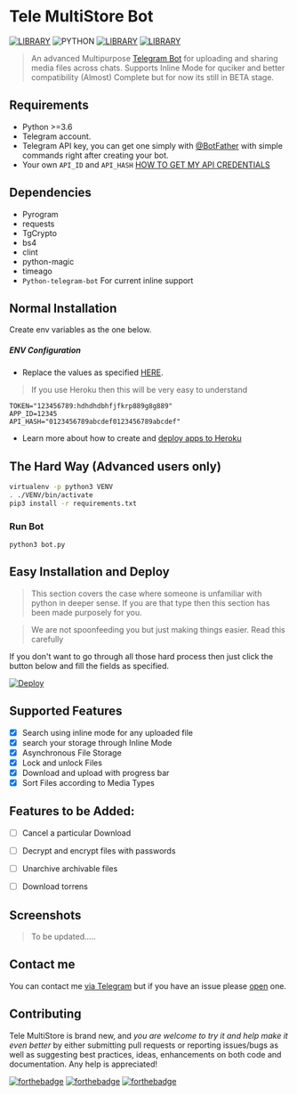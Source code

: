
# Tele MultiStore Bot
[![LIBRARY](https://img.shields.io/badge/Advanced%20Multipurpose%20Telegram%20Store%20Bot-V0.05-red.svg)](https://docs.pyrogram.org)
![PYTHON](https://img.shields.io/badge/Python-%3E%3D3.5-8892bf.svg) [![LIBRARY](https://img.shields.io/badge/Telegram-Group-blue.svg)](https://telegram.me/bfas237botdevs) [![LIBRARY](https://img.shields.io/badge/IRC-Channel-36ade1.svg)](https://telegram.me/https://webchat.freenode.net/?channels=##bfas237bots)



> An advanced Multipurpose [Telegram Bot](http://t.me/TeleMultiStoreBot) for uploading and sharing media files across chats. 
> Supports Inline Mode for quciker and better compatibility
> (Almost) Complete but for now its still in BETA stage.

Requirements
---------

* Python >=3.6
* Telegram account.
* Telegram API key, you can get one simply with [@BotFather](https://core.telegram.org/bots#botfather) with simple commands right after creating your bot.
* Your own `API_ID` and `API_HASH` [HOW TO GET MY API CREDENTIALS](https://docs.pyrogram.org)


Dependencies
---------
- Pyrogram 
- requests
- TgCrypto
- bs4
- clint
- python-magic
- timeago
- `Python-telegram-bot` For current inline support


Normal Installation
---------

Create env variables as the one below.

##### ENV Configuration

* Replace the values as specified [HERE](https://docs.pyrogram.org).

> If you use Heroku then this will be very easy to understand

```
TOKEN="123456789:hdhdhdbhfjfkrp889g8g889"
APP_ID=12345
API_HASH="0123456789abcdef0123456789abcdef"

```

* Learn more about how to create and [deploy apps to Heroku](https://devcenter.heroku.com/articles/git#for-a-new-heroku-app)


The Hard Way (Advanced users only)
---------

```sh
virtualenv -p python3 VENV
. ./VENV/bin/activate
pip3 install -r requirements.txt
```


### Run Bot

```
python3 bot.py

```


Easy Installation and Deploy
---------

> This section covers the case where someone is unfamiliar with python in deeper sense. If you are that type then this section has been made purposely for you.

> We are not spoonfeeding you but just making things easier. Read this carefully


If you don't want to go through all those hard process then just click the button below and fill the fields as specified.

[![Deploy](https://www.herokucdn.com/deploy/button.svg)](https://heroku.com/deploy?template=https://github.com/Bfaschat/TeleMultiStorebot/tree/glitch)


## Supported Features 


- [x] Search using inline mode for any uploaded file
- [x] search your storage through Inline Mode
- [x] Asynchronous File Storage
- [x] Lock and unlock Files
- [x] Download and upload with progress bar
- [x] Sort Files according to Media Types

## Features to be Added:

- [ ] Cancel a particular Download
- [ ] Decrypt and encrypt files with passwords
- [ ] Unarchive archivable files
- [ ] Download torrens



## Screenshots

> To be updated.....


Contact me
------------
You can contact me [via Telegram](https://telegram.me/bfaschat) but if you have an issue please [open](https://github.com/Bfaschat/TeleMultiStorebot/issues) one.


Contributing
------------

Tele MultiStore is brand new, and *you are welcome to try it and help make it even better* by either submitting pull requests or reporting issues/bugs as well as suggesting best practices, ideas, enhancements on both code and documentation. Any help is appreciated!



[![forthebadge](https://forthebadge.com/images/badges/built-with-love.svg)](https://github.com/Bfaschat/TeleMultiStorebot)
[![forthebadge](https://forthebadge.com/images/badges/for-you.svg)](https://github.com/Bfaschat/TeleMultiStorebot)
[![forthebadge](https://forthebadge.com/images/badges/made-with-python.svg)](https://github.com/Bfaschat/TeleMultiStorebot) 

